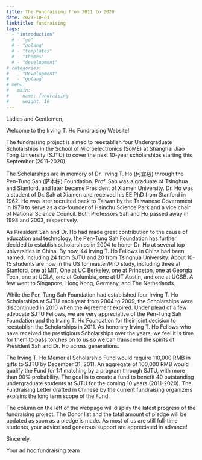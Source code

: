 ```yaml
---
title: The Fundraising from 2011 to 2020
date: 2021-10-01
linktitle: fundraising
tags:
  - "introduction"
  # - "go"
  # - "golang"
  # - "templates"
  # - "themes"
  # - "development"
# categories:
#   - "Development"
#   - "golang"
# menu: 
#   main:
#     name: fundraising
#     weight: 10
---
```


Ladies and Gentlemen,

Welcome to the Irving T. Ho Fundraising Website!

The fundraising project is aimed to reestablish four Undergraduate Scholarships in the School of Microelectronics (SoME) at Shanghai Jiao Tong University (SJTU) to cover the next 10-year scholarships starting this September (2011-2020).

The Scholarships are in memory of Dr. Irving T. Ho (何宜慈) through the Pen-Tung Sah (萨本栋) Foundation. Prof. Sah was a graduate of Tsinghua and Stanford, and later became President of Xiamen University. Dr. Ho was a student of Dr. Sah at Xiamen and received his EE PhD from Stanford in 1962. He was later recruited back to Taiwan by the Taiwanese Government in 1979 to serve as a co-founder of Hsinchu Science Park and a vice chair of National Science Council. Both Professors Sah and Ho passed away in 1998 and 2003, respectively.

As President Sah and Dr. Ho had made great contribution to the cause of education and technology, the Pen-Tung Sah Foundation has further decided to establish scholarships in 2004 to honor Dr. Ho at several top universities in China. By now, 44 Irving T. Ho Fellows in China had been named, including 24 from SJTU and 20 from Tsinghua University. About 10-15 students are now in the US for master/PhD study, including three at Stanford, one at MIT, One at UC Berkeley, one at Princeton, one at Georgia Tech, one at UCLA, one at Columbia, one at UT Austin, and one at UCSB. A few went to Singapore, Hong Kong, Germany, and The Netherlands.

While the Pen-Tung Sah Foundation had established four Irving T. Ho Scholarships at SJTU each year from 2004 to 2009, the Scholarships were discontinued in 2010 when the Agreement expired. Under plead of a few advocate SJTU Fellows, we are very appreciative of the Pen-Tung Sah Foundation and the Irving T. Ho Foundation for their joint decision to reestablish the Scholarships in 2011. As honorary Irving T. Ho Fellows who have received the prestigious Scholarships over the years, we feel it is time for them to pass torches on to us so we can transcend the spirits of President Sah and Dr. Ho across generations.

The Irving T. Ho Memorial Scholarship Fund would require 110,000 RMB in gifts to SJTU by December 31, 2011. An aggregate of 100,000 RMB would qualify the Fund for 1:1 matching by a program through SJTU, with more than 90% probability. The goal is to create a fund to benefit 40 outstanding undergraduate students at SJTU for the coming 10 years (2011-2020). The Fundraising Letter drafted in Chinese by the current fundraising organizers explains the long term scope of the Fund.

The column on the left of the webpage will display the latest progress of the fundraising project. The Donor list and the total amount of pledge will be updated as soon as a pledge is made. As most of us are still full-time students, your advice and generous support are appreciated in advance!

Sincerely,

Your ad hoc fundraising team